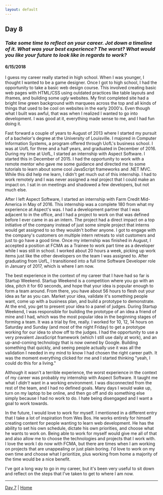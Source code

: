 ```yaml
---
layout: default
---
```


## Day 8
### *Take some time to reflect on your career. Jot down a timeline of it. What was your best experience? The worst? What would you like your future to look like in regards to work?*
#### 6/15/2018

I guess my career really started in high school. When I was younger, I thought I wanted to be a game designer. Once I got to high school, I had the opportunity to take a basic web design course. This involved creating basic web pages with HTML/CSS using outdated practices like table layouts and iframes, and building some *ugly* websites. My first completed site had a bright lime green background with marquees across the top and all kinds of things that used to be cool on websites in the early 2000's. Even though what I built was awful, that was when I realized I wanted to go into development. I was good at it, everything made sense to me, and I had fun doing it.

Fast forward a couple of years to August of 2013 where I started my pursuit of a bachelor's degree at the University of Louisville. I majored in Computer Information Systems, a program offered through UofL's business school. I was at UofL for three and a half years, and graduated in December of 2016. During my time at UofL, I started an internship with Aspect Software. I started this in December of 2015. I had the opportunity to work with a remote mentor who gave me some guidance and directed me to some tutorials to learn about some cool JavaScript frameworks and .NET MVC. While this did help me learn, I didn't get much out of this internship. I had to work remotely and I was never assigned a real project that I could make an impact on. I sat in on meetings and shadowed a few developers, but not much else.

After I left Aspect Software, I started an internship with Farm Credit Mid-America in May of 2016. This internship was a complete 180 from what my experience at Aspect's was. I had a development partner that I was adjacent to in the office, and I had a project to work on that was defined before I ever came in as an intern. The project had a direct impact on a top initiative of the company instead of just some simple project that interns would get assigned to so they wouldn't bother anyone. I got to engage with the company's customers on multiple intern retreats to visit customers and just to go have a good time. Once my internship was finished in August, I accepted a position at FCMA as a Trainee to work part time as a developer while I was still in school. I worked about 20 hours a week, picking up work items just like the other developers on the team I was assigned to. After graduating from UofL, I transitioned into a full time Software Developer role in January of 2017, which is where I am now.

The best experience in the context of my career that I have had so far is Startup Weekend. Startup Weekend is a competition where you go with an idea, pitch it for 60 seconds, and hope that your idea is popular enough to form a team around. From there, you have about 56 hours to flesh out your idea as far as you can. Market your idea, validate it's something people want, come up with a business plan, and build a prototype to demonstrate. At the end, you get to present your idea to a panel of judges. During Startup Weekend, I was responsible for building the prototype of an idea a friend of mine and I had, which was the most popular idea in the beginning stages of forming a team. It was a trial by fire, really. I worked for 10, 12, 14 hours on Saturday and Sunday (and most of the night Friday) to get a prototype working for our idea to show off to the judges. I had the opportunity to use a very prevalent JavaScript framework (which I still use daily at work), and an up-and-coming technology that is now owned by Google. Building something that quickly, and seeing people actually use it was all the validation I needed in my mind to know I had chosen the right career path. It was the moment everything clicked for me and I started thinking "yeah, I could do this for a living."

Although it wasn't a terrible experience, the worst experience in the context of my career was probably my internship with Aspect Software. It taught me what I *didn't* want in a working environment. I was disconnected from the rest of the team, and I had no defined goals. Many days I would wake up, turn on my laptop to be online, and then go off and do something else simply because I had no work to do. I hate being disengaged and I want a goal to work towards.

In the future, I would love to work for myself. I mentioned in a different entry that I take a lot of inspiration from Wes Bos. He works entirely for himself creating content for people wanting to learn web development. He has the ability to set his own schedule, dictate his own priorities, and choose what he wants to work on. Being able to work for myself would give me all of that and also allow me to choose the technologies and projects that I work with. I love the work I do now with FCMA, but there are times when I am working on projects that are unappealing or just plain boring. I'd love to work on my own time and choose what I prioritize, plus working from home a majority of the time would be a nice benefit.

I've got a long way to go in my career, but it's been very useful to sit down and reflect on the steps that I've taken to get to where I am now.

---
[Day 7](./day-7) | [Home](./)